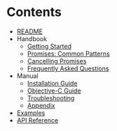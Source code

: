 # Contents

* [README](/README.md)
* Handbook
  * [Getting Started](GettingStarted.md)
  * [Promises: Common Patterns](CommonPatterns.md)
  * [Cancelling Promises](Cancel.md)
  * [Frequently Asked Questions](FAQ.md)
* Manual
  * [Installation Guide](Installation.md)
  * [Objective-C Guide](ObjectiveC.md)
  * [Troubleshooting](Troubleshooting.md)
  * [Appendix](Appendix.md)
* [Examples](Examples)
* [API Reference](https://mxcl.github.io/PromiseKit/reference/v7/Classes/Promise.html)
